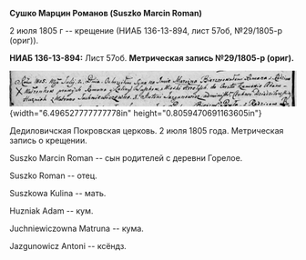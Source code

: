 **Сушко Марцин Романов (Suszko Marcin Roman)**

2 июля 1805 г -- крещение (НИАБ 136-13-894, лист 57об, №29/1805-р
(ориг)).

**НИАБ 136-13-894:** Лист 57об. **Метрическая запись №29/1805-р
(ориг).**

![](./media/469a550a9162153476aba342a9976d32a3d09879.png){width="6.496527777777778in"
height="0.8059470691163605in"}

Дедиловичская Покровская церковь. 2 июля 1805 года. Метрическая запись о
крещении.

Suszko Marcin Roman -- сын родителей с деревни Горелое.

Suszko Roman -- отец.

Suszkowa Kulina -- мать.

Huzniak Adam -- кум.

Juchniewiczowna Matruna -- кума.

Jazgunowicz Antoni -- ксёндз.
